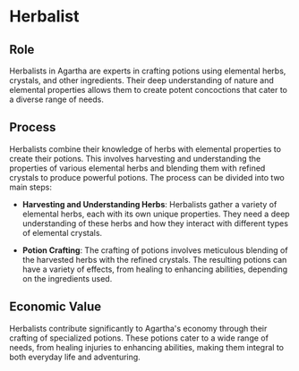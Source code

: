 # Herbalist

## Role
Herbalists in Agartha are experts in crafting potions using elemental herbs, crystals, and other ingredients. Their deep understanding of nature and elemental properties allows them to create potent concoctions that cater to a diverse range of needs.

## Process
Herbalists combine their knowledge of herbs with elemental properties to create their potions. This involves harvesting and understanding the properties of various elemental herbs and blending them with refined crystals to produce powerful potions. The process can be divided into two main steps:

- **Harvesting and Understanding Herbs**: Herbalists gather a variety of elemental herbs, each with its own unique properties. They need a deep understanding of these herbs and how they interact with different types of elemental crystals.

- **Potion Crafting**: The crafting of potions involves meticulous blending of the harvested herbs with the refined crystals. The resulting potions can have a variety of effects, from healing to enhancing abilities, depending on the ingredients used.

## Economic Value
Herbalists contribute significantly to Agartha's economy through their crafting of specialized potions. These potions cater to a wide range of needs, from healing injuries to enhancing abilities, making them integral to both everyday life and adventuring.


